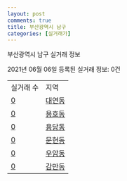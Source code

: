 ```yaml
---
layout: post
comments: true
title: 부산광역시 남구
categories: [실거래가]
---
```


부산광역시 남구 실거래 정보

2021년 06월 06일 등록된 실거래 정보: 0건


<table>
  <tr>
    <td>실거래 수</td>
    <td>지역</td>
  </tr>

  
  <tr>
    <td><a href="2629010600.html">0</a></td>
    <td><a href="2629010600.html">대연동</a></td>
  </tr>
    

  <tr>
    <td><a href="2629010700.html">0</a></td>
    <td><a href="2629010700.html">용호동</a></td>
  </tr>
    

  <tr>
    <td><a href="2629010800.html">0</a></td>
    <td><a href="2629010800.html">용당동</a></td>
  </tr>
    

  <tr>
    <td><a href="2629010900.html">0</a></td>
    <td><a href="2629010900.html">문현동</a></td>
  </tr>
    

  <tr>
    <td><a href="2629011000.html">0</a></td>
    <td><a href="2629011000.html">우암동</a></td>
  </tr>
    

  <tr>
    <td><a href="2629011100.html">0</a></td>
    <td><a href="2629011100.html">감만동</a></td>
  </tr>
    


</table>
    